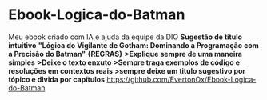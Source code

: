 # Ebook-Logica-do-Batman
Meu ebook criado com IA e ajuda da equipe da DIO
**Sugestão de titulo intuitivo** 
**"Lógica do Vigilante de Gotham: Dominando a Programação com a Precisão do Batman"**
**{REGRAS}**
**>Explique sempre de uma maneira simples**
**>Deixe o texto enxuto**
**>Sempre traga exemplos de código e resoluções em contextos reais**
**>sempre deixe um titulo sugestivo por tópico e divida por capítulos**
https://github.com/EvertonOx/Ebook-Logica-do-Batman
